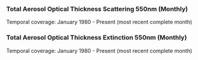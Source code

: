 ### Total Aerosol Optical Thickness Scattering 550nm (Monthly)
Temporal coverage: January 1980 - Present (most recent complete month)


### Total Aerosol Optical Thickness Extinction 550nm (Monthly)
Temporal coverage: January 1980 - Present (most recent complete month)
